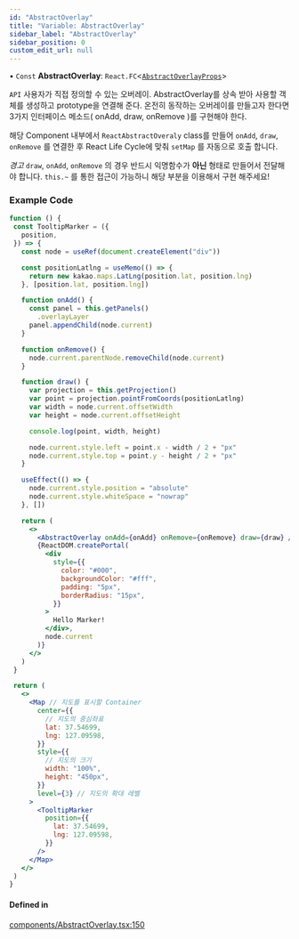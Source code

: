 ```yaml
---
id: "AbstractOverlay"
title: "Variable: AbstractOverlay"
sidebar_label: "AbstractOverlay"
sidebar_position: 0
custom_edit_url: null
---
```


• `Const` **AbstractOverlay**: `React.FC`<[`AbstractOverlayProps`](../interfaces/AbstractOverlayProps.md)\>

`API` 사용자가 직접 정의할 수 있는 오버레이.
AbstractOverlay를 상속 받아 사용할 객체를 생성하고 prototype을 연결해 준다.
온전히 동작하는 오버레이를 만들고자 한다면 3가지 인터페이스 메소드( onAdd, draw, onRemove )를 구현해야 한다.

해당 Component 내부에서 `ReactAbstractOveraly` class를 만들어 `onAdd`, `draw`, `onRemove` 를 연결한 후 React Life Cycle에 맞춰 `setMap` 를 자동으로 호출 합니다.

*경고* `draw`, `onAdd`, `onRemove` 의 경우 반드시 익명함수가 **아닌** 형태로 만들어서 전달해야 합니다.
`this.~` 를 통한 접근이 가능하니 해당 부분을 이용해서 구현 해주세요!

### Example Code

```jsx live
function () {
 const TooltipMarker = ({
   position,
 }) => {
   const node = useRef(document.createElement("div"))

   const positionLatlng = useMemo(() => {
     return new kakao.maps.LatLng(position.lat, position.lng)
   }, [position.lat, position.lng])

   function onAdd() {
     const panel = this.getPanels()
       .overlayLayer
     panel.appendChild(node.current)
   }

   function onRemove() {
     node.current.parentNode.removeChild(node.current)
   }

   function draw() {
     var projection = this.getProjection()
     var point = projection.pointFromCoords(positionLatlng)
     var width = node.current.offsetWidth
     var height = node.current.offsetHeight

     console.log(point, width, height)

     node.current.style.left = point.x - width / 2 + "px"
     node.current.style.top = point.y - height / 2 + "px"
   }

   useEffect(() => {
     node.current.style.position = "absolute"
     node.current.style.whiteSpace = "nowrap"
   }, [])

   return (
     <>
       <AbstractOverlay onAdd={onAdd} onRemove={onRemove} draw={draw} />
       {ReactDOM.createPortal(
         <div
           style={{
             color: "#000",
             backgroundColor: "#fff",
             padding: "5px",
             borderRadius: "15px",
           }}
         >
           Hello Marker!
         </div>,
         node.current
       )}
     </>
   )
 }

 return (
   <>
     <Map // 지도를 표시할 Container
       center={{
         // 지도의 중심좌표
         lat: 37.54699,
         lng: 127.09598,
       }}
       style={{
         // 지도의 크기
         width: "100%",
         height: "450px",
       }}
       level={3} // 지도의 확대 레벨
     >
       <TooltipMarker
         position={{
           lat: 37.54699,
           lng: 127.09598,
         }}
       />
     </Map>
   </>
 )
}
```

#### Defined in

[components/AbstractOverlay.tsx:150](https://github.com/JaeSeoKim/react-kakao-maps/blob/562aa12/src/components/AbstractOverlay.tsx#L150)
